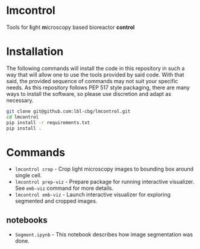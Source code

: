 # lmcontrol
Tools for **l**ight **m**icroscopy based bioreactor **control**

# Installation

The following commands will install the code in this repository in such a way
that will allow one to use the tools provided by said code. With that said, 
the provided sequence of commands may not suit your specific needs.
As this repository follows PEP 517 style packaging, there are many 
ways to install the software, so please use discretion and adapt as necessary.

```bash
git clone git@github.com:lbl-cbg/lmcontrol.git
cd lmcontrol
pip install -r requirements.txt
pip install .
```

# Commands

- `lmcontrol crop` - Crop light microscopy images to bounding box around single 
                     cell.
- `lmcontrol prep-viz` - Prepare package for running interactive visualizer. 
                         See `emb-viz` command for more details.
- `lmcontrol emb-viz` - Launch interactive visualizer for exploring segmented and 
                        cropped images.

## notebooks

- `Segment.ipynb` - This notebook describes how image segmentation was done.
